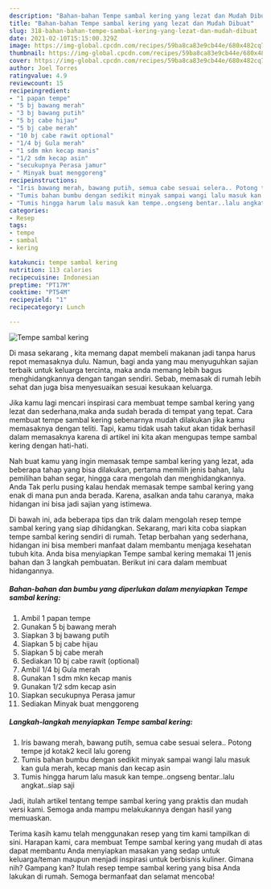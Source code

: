 ```yaml
---
description: "Bahan-bahan Tempe sambal kering yang lezat dan Mudah Dibuat"
title: "Bahan-bahan Tempe sambal kering yang lezat dan Mudah Dibuat"
slug: 318-bahan-bahan-tempe-sambal-kering-yang-lezat-dan-mudah-dibuat
date: 2021-02-10T15:15:00.329Z
image: https://img-global.cpcdn.com/recipes/59ba8ca83e9cb44e/680x482cq70/tempe-sambal-kering-foto-resep-utama.jpg
thumbnail: https://img-global.cpcdn.com/recipes/59ba8ca83e9cb44e/680x482cq70/tempe-sambal-kering-foto-resep-utama.jpg
cover: https://img-global.cpcdn.com/recipes/59ba8ca83e9cb44e/680x482cq70/tempe-sambal-kering-foto-resep-utama.jpg
author: Joel Torres
ratingvalue: 4.9
reviewcount: 15
recipeingredient:
- "1 papan tempe"
- "5 bj bawang merah"
- "3 bj bawang putih"
- "5 bj cabe hijau"
- "5 bj cabe merah"
- "10 bj cabe rawit optional"
- "1/4 bj Gula merah"
- "1 sdm mkn kecap manis"
- "1/2 sdm kecap asin"
- "secukupnya Perasa jamur"
- " Minyak buat menggoreng"
recipeinstructions:
- "Iris bawang merah, bawang putih, semua cabe sesuai selera.. Potong tempe jd kotak2 kecil lalu goreng"
- "Tumis bahan bumbu dengan sedikit minyak sampai wangi lalu masuk kan gula merah, kecap manis dan kecap asin"
- "Tumis hingga harum lalu masuk kan tempe..ongseng bentar..lalu angkat..siap saji"
categories:
- Resep
tags:
- tempe
- sambal
- kering

katakunci: tempe sambal kering 
nutrition: 113 calories
recipecuisine: Indonesian
preptime: "PT17M"
cooktime: "PT54M"
recipeyield: "1"
recipecategory: Lunch

---
```



![Tempe sambal kering](https://img-global.cpcdn.com/recipes/59ba8ca83e9cb44e/680x482cq70/tempe-sambal-kering-foto-resep-utama.jpg)

Di masa  sekarang , kita memang dapat membeli makanan jadi tanpa harus repot memasaknya dulu. Namun, bagi anda yang mau menyuguhkan sajian terbaik untuk keluarga tercinta, maka anda memang lebih bagus menghidangkannya dengan tangan sendiri. Sebab, memasak di rumah lebih sehat dan juga bisa menyesuaikan sesuai kesukaan keluarga.

Jika kamu lagi mencari inspirasi cara membuat tempe sambal kering yang lezat dan sederhana,maka anda sudah berada di tempat yang tepat. Cara membuat tempe sambal kering  sebenarnya mudah dilakukan jika kamu memasaknya dengan teliti. Tapi, kamu tidak usah takut akan tidak berhasil dalam memasaknya 
karena di artikel ini kita akan mengupas tempe sambal kering dengan hati-hati.  



Nah buat kamu yang ingin memasak tempe sambal kering yang lezat, ada beberapa tahap yang bisa dilakukan, pertama memilih jenis bahan, lalu pemilihan bahan segar, hingga cara mengolah dan menghidangkannya. Anda Tak perlu pusing kalau hendak memasak tempe sambal kering yang enak di mana pun anda berada. Karena, asalkan anda  tahu caranya, maka hidangan ini bisa jadi sajian yang istimewa.

Di bawah ini, ada beberapa tips dan trik dalam mengolah resep tempe sambal kering yang siap dihidangkan. Sekarang, mari kita coba siapkan tempe sambal kering sendiri di rumah. Tetap berbahan yang sederhana, hidangan ini bisa memberi manfaat dalam membantu menjaga kesehatan tubuh kita. Anda bisa menyiapkan Tempe sambal kering memakai 11 jenis bahan dan 3 langkah pembuatan. Berikut ini cara dalam membuat hidangannya.

<!--inarticleads1-->

##### Bahan-bahan dan bumbu yang diperlukan dalam menyiapkan Tempe sambal kering:

1. Ambil 1 papan tempe
1. Gunakan 5 bj bawang merah
1. Siapkan 3 bj bawang putih
1. Siapkan 5 bj cabe hijau
1. Siapkan 5 bj cabe merah
1. Sediakan 10 bj cabe rawit (optional)
1. Ambil 1/4 bj Gula merah
1. Gunakan 1 sdm mkn kecap manis
1. Gunakan 1/2 sdm kecap asin
1. Siapkan secukupnya Perasa jamur
1. Sediakan  Minyak buat menggoreng




<!--inarticleads2-->

##### Langkah-langkah menyiapkan Tempe sambal kering:

1. Iris bawang merah, bawang putih, semua cabe sesuai selera.. Potong tempe jd kotak2 kecil lalu goreng
1. Tumis bahan bumbu dengan sedikit minyak sampai wangi lalu masuk kan gula merah, kecap manis dan kecap asin
1. Tumis hingga harum lalu masuk kan tempe..ongseng bentar..lalu angkat..siap saji




Jadi, itulah artikel tentang  tempe sambal kering  yang praktis dan mudah versi kami. Semoga anda mampu melakukannya dengan hasil yang memuaskan. 

Terima kasih kamu telah menggunakan resep yang tim kami tampilkan di sini. Harapan kami, cara membuat  Tempe sambal kering yang mudah di atas dapat membantu Anda menyiapkan masakan yang sedap untuk keluarga/teman maupun menjadi inspirasi untuk berbisnis kuliner. Gimana nih? Gampang kan? Itulah resep tempe sambal kering yang bisa Anda lakukan di rumah. Semoga bermanfaat dan selamat mencoba!

